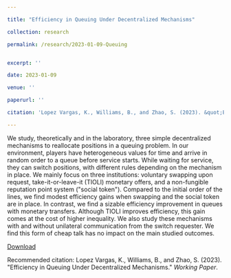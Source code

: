 ```yaml
---

title: "Efficiency in Queuing Under Decentralized Mechanisms"

collection: research

permalink: /research/2023-01-09-Queuing


excerpt: ''

date: 2023-01-09

venue: ''

paperurl: ''

citation: 'Lopez Vargas, K., Williams, B., and Zhao, S. (2023). &quot;Efficiency in Queuing Under Decentralized Mechanisms.&quot; <i>Working Paper</i>.'

---
```

We study, theoretically and in the laboratory, three simple decentralized mechanisms to reallocate positions in a queuing problem. In our environment, players have heterogeneous values for time and  arrive in random order to a queue before service starts. While waiting for service, they can switch positions, with different rules depending on the mechanism in place. We mainly focus on three institutions:  voluntary swapping upon request, take-it-or-leave-it (TIOLI) monetary offers, and a non-fungible reputation point system ("social token"). Compared to the initial order of the lines, we find modest efficiency gains when swapping and the social token are in place. In contrast, we find a sizable efficiency improvement in queues with monetary transfers. Although TIOLI improves efficiency, this gain comes at the cost of higher inequality. We also study these mechanisms with and without unilateral communication from the switch requester. We find this form of cheap talk has no impact on the main studied outcomes.

[Download]()

Recommended citation: Lopez Vargas, K., Williams, B., and Zhao, S. (2023). &quot;Efficiency in Queuing Under Decentralized Mechanisms.&quot; <i>Working Paper</i>.
